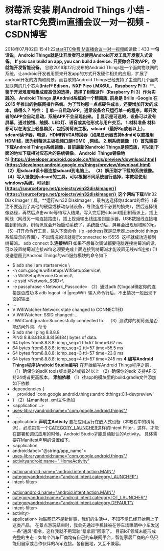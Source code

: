 # 树莓派 安装  刷Android Things 小结 - starRTC免费im直播会议一对一视频 - CSDN博客
2018年07月02日 15:41:22[starRTC免费IM直播会议一对一视频](https://me.csdn.net/elesos)阅读数：433
**一句话说，Android Things就是让开发者可以使用Android开发工具开发嵌入式设备。**
**If you can build an app, you can build a device.**
**只要你会开发APP，你就能开发智能设备。**
谷歌2016年12月发布的Android Things是一个面向物联网的系统，让android开发者用原来开发app的方式开发硬件相关的应用，扩展了android开发的方向和前景，而谷歌的Android Things已经支持了主流的几个面向互联网的几个芯片(**Intel® Edison，NXP Pico i.MX6UL，Raspberry Pi 3**）**。**鉴于开发难度和集成度高低的选择，选择了树莓派作（Raspberry Pi 3）作为实践的。
Android Things 是Android系统的一个精简版, 前身是 Brillo -Google 在 2015 年推出的物联网操作系统。为了节约那一点点硬件成本，还要增加开发的成本，值得么？
**特性：**
 单一自启动APP，通常设备会只运行单一的程序，即开发者的APP会自动启动，系统APP不会呈现出来。
 显示是可选的，设备可以没有屏幕，通过按钮、触摸、LED灯、语音或其他形式与用户交互。
**1.材料准备**
材料都可以在淘宝上轻易购买，包括树莓派主板，sdcard（最好8g或者以上），sdcard读卡器，电源，HDMI转VGA转换器（如果显示器支持hdmi可以直接用HDMI线，因为树莓派主板视频口是HDMI）,网线。
**2.刷系统镜像**
（1）首先需要下载Android Things系统镜像，目前最新的android Things是预览版，可以到下面的地址下载相对应芯片的系统镜像。
Android  Things镜像地址 [https://developer.android.google.cn/things/preview/download.html](https://developer.android.google.cn/things/preview/download.html)
（2）用sdcard读卡器连接sdcard到电脑上。
（3）解压刚才下载的系统镜像。
（4）写入镜像到sdcard的工具，可以根据不同系统自行选择，本教程使用windows系统，可以到[https://sourceforge.net/projects/win32diskimager/](https://sourceforge.net/projects/win32diskimager/)  这个网站下载**Win32 Disk Imager工具。**运行win32 DiskImager ，最右边选择你sdcard的盘符（备注不要选到了其他的硬盘或移动存储设备，导致造成不必要的损失），然后选择镜像路径，再然后点击write等待写入结果。写入完后把sdcard插到树莓派上，插上网线（网线另一端连接路由），插上视频输出线连接到显示器，USB数据线连接电脑到树莓派，树莓派就会开始启动系统了，系统启动后，屏幕会出现局域网的ip。
（5）打开命令行工具，输入下面命令（ip -address就是显示器上android things系统显示的界面），不出情况的话就提示connected to <ip-address>:5555  这样就成功连接到树莓派。
adb connect <ip-address>
**3.连接WIFI**
如果不想每次调试都要电脑连接树莓派的话，可以设置树莓派连接wifi(必须要完成上面连接到树莓派才能设置无线wifi连接)
(1)发送意图到Android Things的wifi服务模块的命令如下
- $ adb shell am startservice \
- -n com.google.wifisetup/.WifiSetupService\
- -a WifiSetupService.Connect\
- -e ssid <Network_SSID>\
- -e passphrase <Network_Passcode>
（2）通过adb 的logcat确定你的连接是否成功
$ adb logcat -d |grepWifi
 输入命令行后，不出情况一般出现下面的输出
- ...
- V WifiWatcher:Network state changed to CONNECTED
- V WifiWatcher: SSID changed:...
- I WifiConfigurator:Successfully connected to...
（3）测试你的树莓派是否能访问外网，命令
- $ adb shell ping 8.8.8.8
- PING 8.8.8.8(8.8.8.8)56(84) bytes of data.
- 64 bytes from8.8.8.8: icmp_seq=1 ttl=57 time=6.67 ms
- 64 bytes from8.8.8.8: icmp_seq=2 ttl=57 time=55.5 ms
- 64 bytes from8.8.8.8: icmp_seq=3 ttl=57 time=23.0 ms
- 64 bytes from8.8.8.8: icmp_seq=4 ttl=57 time=245 ms
**4.编写Android Things程序(Android Studio编写)**
在开始编写Android Things程序之前，
（1）确保你的sdK tools版本是24或者24以上
（2）确保你的sdk 支持API支持24或者更高版本。
**添加依赖**
（1）往app的模块里的build.gradle文件添加如下依赖
- dependencies {
-     provided 'com.google.android.things:androidthings:0.1-devpreview'
- }
（2）往manifest .xml文件添加
- <application...>
- <uses-libraryandroid:name="com.google.android.things"/>
-     ...
- application>
**声明主Activity**
要把应用运行在嵌入式设备（本教程中的树莓派），必须包含一个[CATEGORY_LAUNCHER](https://developer.android.google.cn/reference/android/content/Intent.html#CATEGORY_LAUNCHER)这样的Intent Filter，这样，才能在部署和调试应用的时候，Android Studio才能启动默认的Activity。
具体需要在Manifest声明的设置如下。
- <application
- android:label="@string/app_name">
- <uses-libraryandroid:name="com.google.android.things"/>
- <activityandroid:name=".HomeActivity">
- <intent-filter>
- <actionandroid:name="android.intent.action.MAIN"/>
- <categoryandroid:name="android.intent.category.LAUNCHER"/>
- intent-filter>
- <intent-filter>
- <actionandroid:name="android.intent.action.MAIN"/>
- <categoryandroid:name="android.intent.category.IOT_LAUNCHER"/>
- <categoryandroid:name="android.intent.category.DEFAULT"/>
- intent-filter>
- activity>
- application>
物联网已不是新鲜事，我们的生活中，不知不觉已经开始用上了这类产品。
在景点游玩结束时，我会先通过手机往被在停车场曝晒中小车发送一条“通风”指令，这样我就不用驾驶“桑拿房”回家了。
目前IoT领域未能形成完整的生态：如每个汽车厂商均有自己的车联网平台，智能家居厂商的产品只能用自家或合作伙伴的App连接。各自圈地，又互不兼容。

